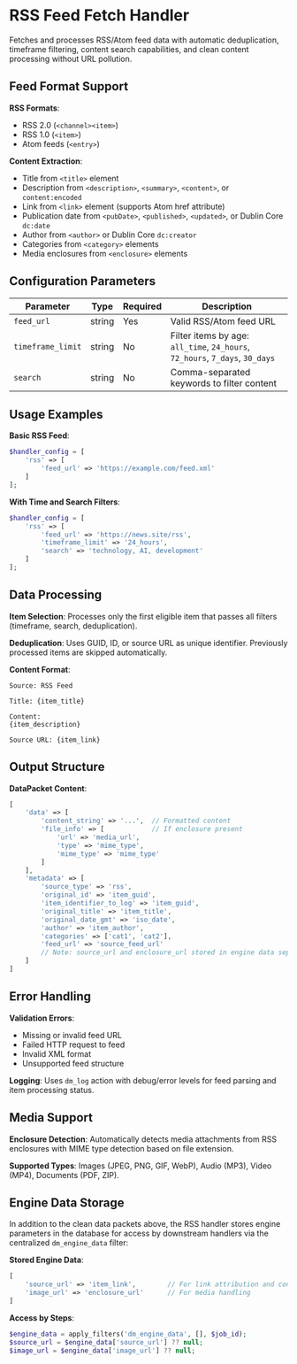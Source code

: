 # RSS Feed Fetch Handler

Fetches and processes RSS/Atom feed data with automatic deduplication, timeframe filtering, content search capabilities, and clean content processing without URL pollution.

## Feed Format Support

**RSS Formats**:
- RSS 2.0 (`<channel><item>`)
- RSS 1.0 (`<item>`)
- Atom feeds (`<entry>`)

**Content Extraction**:
- Title from `<title>` element
- Description from `<description>`, `<summary>`, `<content>`, or `content:encoded`
- Link from `<link>` element (supports Atom href attribute)
- Publication date from `<pubDate>`, `<published>`, `<updated>`, or Dublin Core `dc:date`
- Author from `<author>` or Dublin Core `dc:creator`
- Categories from `<category>` elements
- Media enclosures from `<enclosure>` elements

## Configuration Parameters

| Parameter | Type | Required | Description |
|-----------|------|----------|-------------|
| `feed_url` | string | Yes | Valid RSS/Atom feed URL |
| `timeframe_limit` | string | No | Filter items by age: `all_time`, `24_hours`, `72_hours`, `7_days`, `30_days` |
| `search` | string | No | Comma-separated keywords to filter content |

## Usage Examples

**Basic RSS Feed**:
```php
$handler_config = [
    'rss' => [
        'feed_url' => 'https://example.com/feed.xml'
    ]
];
```

**With Time and Search Filters**:
```php
$handler_config = [
    'rss' => [
        'feed_url' => 'https://news.site/rss',
        'timeframe_limit' => '24_hours',
        'search' => 'technology, AI, development'
    ]
];
```

## Data Processing

**Item Selection**: Processes only the first eligible item that passes all filters (timeframe, search, deduplication).

**Deduplication**: Uses GUID, ID, or source URL as unique identifier. Previously processed items are skipped automatically.

**Content Format**:
```
Source: RSS Feed

Title: {item_title}

Content:
{item_description}

Source URL: {item_link}
```

## Output Structure

**DataPacket Content**:
```php
[
    'data' => [
        'content_string' => '...',  // Formatted content
        'file_info' => [            // If enclosure present
            'url' => 'media_url',
            'type' => 'mime_type',
            'mime_type' => 'mime_type'
        ]
    ],
    'metadata' => [
        'source_type' => 'rss',
        'original_id' => 'item_guid',
        'item_identifier_to_log' => 'item_guid',
        'original_title' => 'item_title',
        'original_date_gmt' => 'iso_date',
        'author' => 'item_author',
        'categories' => ['cat1', 'cat2'],
        'feed_url' => 'source_feed_url'
        // Note: source_url and enclosure_url stored in engine data separately
    ]
]
```

## Error Handling

**Validation Errors**:
- Missing or invalid feed URL
- Failed HTTP request to feed
- Invalid XML format
- Unsupported feed structure

**Logging**: Uses `dm_log` action with debug/error levels for feed parsing and item processing status.

## Media Support

**Enclosure Detection**: Automatically detects media attachments from RSS enclosures with MIME type detection based on file extension.

**Supported Types**: Images (JPEG, PNG, GIF, WebP), Audio (MP3), Video (MP4), Documents (PDF, ZIP).

## Engine Data Storage

In addition to the clean data packets above, the RSS handler stores engine parameters in the database for access by downstream handlers via the centralized `dm_engine_data` filter:

**Stored Engine Data**:
```php
[
    'source_url' => 'item_link',        // For link attribution and content updates
    'image_url' => 'enclosure_url'      // For media handling
]
```

**Access by Steps**:
```php
$engine_data = apply_filters('dm_engine_data', [], $job_id);
$source_url = $engine_data['source_url'] ?? null;
$image_url = $engine_data['image_url'] ?? null;
```
